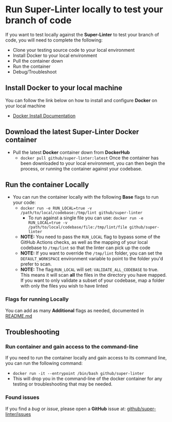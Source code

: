 # Run Super-Linter locally to test your branch of code

If you want to test locally against the **Super-Linter** to test your branch of code, you will need to complete the following:

- Clone your testing source code to your local environment
- Install Docker to your local environment
- Pull the container down
- Run the container
- Debug/Troubleshoot

## Install Docker to your local machine

You can follow the link below on how to install and configure **Docker** on your local machine

- [Docker Install Documentation](https://docs.docker.com/install/)

## Download the latest Super-Linter Docker container

- Pull the latest **Docker** container down from **DockerHub**
  - `docker pull github/super-linter:latest`
    Once the container has been downloaded to your local environment, you can then begin the process, or running the container against your codebase.

## Run the container Locally

- You can run the container locally with the following **Base** flags to run your code:
  - `docker run -e RUN_LOCAL=true -v /path/to/local/codebase:/tmp/lint github/super-linter`
    - To run against a single file you can use: `docker run -e RUN_LOCAL=true -v /path/to/local/codebase/file:/tmp/lint/file github/super-linter`
  - **NOTE:** You need to pass the `RUN_LOCAL` flag to bypass some of the GitHub Actions checks, as well as the mapping of your local codebase to `/tmp/lint` so that the linter can pick up the code
  - **NOTE:** If you want to override the `/tmp/lint` folder, you can set the `DEFAULT_WORKSPACE` environment variable to point to the folder you'd prefer to scan.
  - **NOTE:** The flag:`RUN_LOCAL` will set: `VALIDATE_ALL_CODEBASE` to true. This means it will scan **all** the files in the directory you have mapped. If you want to only validate a subset of your codebase, map a folder with only the files you wish to have linted

### Flags for running Locally

You can add as many **Additional** flags as needed, documented in [README.md](../README.md#Environment-variables)

## Troubleshooting

### Run container and gain access to the command-line

If you need to run the container locally and gain access to its command line, you can run the following command:

- `docker run -it --entrypoint /bin/bash github/super-linter`
- This will drop you in the command-line of the docker container for any testing or troubleshooting that may be needed.

### Found issues

If you find a _bug_ or _issue_, please open a **GitHub** issue at: [github/super-linter/issues](https://github.com/github/super-linter/issues)
